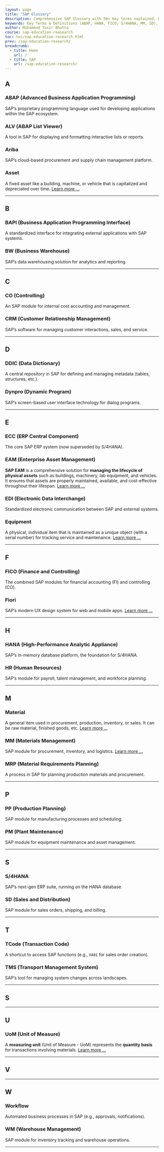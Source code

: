 ```yaml
---
layout: page
title: "SAP Glossary"
description: Comprehensive SAP Glossary with 50+ key terms explained. Learn about ABAP, S/4HANA, FICO, MM, SD, and more. Perfect for SAP professionals, beginners, and certification aspirants.
keywords: Key Terms & Definitions (ABAP, HANA, FICO, S/4HANA, MM, SD), Comprehensive SAP Glossary with 50+ key terms explained. Learn about ABAP, S/4HANA, FICO, MM, SD, and more. Perfect for SAP professionals, beginners, and certification aspirants., SAP glossary, SAP terminology, ABAP definition, SAP HANA explained, SAP FICO meaning, SAP MM module, SAP SD module, S/4HANA glossary, SAP BW terms, SAP BAPI, SAP CRM, SAP ECC, SAP Fiori, SAP TCode list, SAP modules guide
author: Muhammad Yasir Bhutta
course: sap-education-reasearch
toc: toc/sap-education-research.html
prev: /sap-education-research/
breadcrumb:
  - title: Home
    url: /
  - title: SAP
    url: /sap-education-research/
---
```


## A  
### **ABAP (Advanced Business Application Programming)**  
SAP’s proprietary programming language used for developing applications within the SAP ecosystem.  

### **ALV (ABAP List Viewer)**  
A tool in SAP for displaying and formatting interactive lists or reports.  

### **Ariba**  
SAP’s cloud-based procurement and supply chain management platform. 

### **Asset**
A fixed asset like a building, machine, or vehicle that is capitalized and depreciated over time. [Learn more ...](sap-mm/material-equipment-assets.md)

---

## B  
### **BAPI (Business Application Programming Interface)**  
A standardized interface for integrating external applications with SAP systems.  

### **BW (Business Warehouse)**  
SAP’s data warehousing solution for analytics and reporting.  

---

## C  
### **CO (Controlling)**  
An SAP module for internal cost accounting and management.  

### **CRM (Customer Relationship Management)**  
SAP’s software for managing customer interactions, sales, and service.  

---

## D  
### **DDIC (Data Dictionary)**  
A central repository in SAP for defining and managing metadata (tables, structures, etc.).  

### **Dynpro (Dynamic Program)**  
SAP’s screen-based user interface technology for dialog programs.  

---

## E  
### **ECC (ERP Central Component)**  
The core SAP ERP system (now superseded by S/4HANA).  

### EAM (Enterprise Asset Management)
**SAP EAM** is a comprehensive solution for **managing the lifecycle of physical assets** such as buildings, machinery, lab equipment, and vehicles. It ensures that assets are properly maintained, available, and cost-effective throughout their lifespan. [Learn more ...](sap-eam/)

### **EDI (Electronic Data Interchange)**  
Standardized electronic communication between SAP and external systems.  

### **Equipment**
A physical, individual item that is maintained as a unique object (with a serial number) for tracking service and maintenance. [Learn more ...](sap-mm/material-equipment-assets.md)

---

## F  
### **FICO (Finance and Controlling)**  
The combined SAP modules for financial accounting (FI) and controlling (CO).  

### **Fiori**  
SAP’s modern UX design system for web and mobile apps. [Learn more ...](sap-fiori/)

---

## H  
### **HANA (High-Performance Analytic Appliance)**  
SAP’s in-memory database platform, the foundation for S/4HANA.  

### **HR (Human Resources)**  
SAP’s module for payroll, talent management, and workforce planning.  

---

## M  
### **Material** 
A general item used in procurement, production, inventory, or sales. It can be raw material, finished goods, etc. [Learn more ...](sap-mm/material-equipment-assets.md)

### **MM (Materials Management)**  
SAP module for procurement, inventory, and logistics.  [Learn more ...](sap-mm/)

### **MRP (Material Requirements Planning)**  
A process in SAP for planning production materials and procurement.  

---

## P  
### **PP (Production Planning)**  
SAP module for manufacturing processes and scheduling.  

### **PM (Plant Maintenance)**  
SAP module for equipment maintenance and asset management.  

---

## S  
### **S/4HANA**  
SAP’s next-gen ERP suite, running on the HANA database.  

### **SD (Sales and Distribution)**  
SAP module for sales orders, shipping, and billing.  

---

## T  
### **TCode (Transaction Code)**  
A shortcut to access SAP functions (e.g., `VA01` for sales order creation).  

### **TMS (Transport Management System)**  
SAP’s tool for managing system changes across landscapes.  

---

## S  

---

## U
### UoM (Unit of Measure)
A **measuring unit** (Unit of Measure - UoM) represents the **quantity basis** for transactions involving materials. [Learn more ...](sap-mm/uom.md)

---

## V

---

## W  
### **Workflow**  
Automated business processes in SAP (e.g., approvals, notifications).  

### **WM (Warehouse Management)**  
SAP module for inventory tracking and warehouse operations.  

---